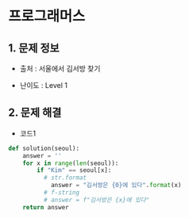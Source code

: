 # 프로그래머스  

## 1. 문제 정보

- 출처 : 서울에서 김서방 찾기

- 난이도 : Level 1

## 2. 문제 해결

- 코드1 
```python
def solution(seoul):
    answer = ''
    for x in range(len(seoul)):
        if "Kim" == seoul[x]:
          # str.format
            answer = "김서방은 {0}에 있다".format(x)
          # f-string
          # answer = f"김서방은 {x}에 있다" 
    return answer
```   

